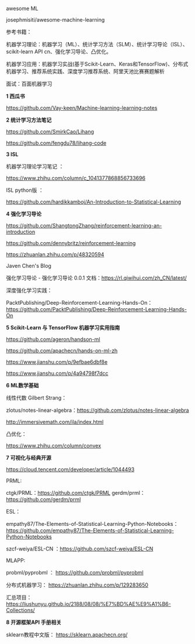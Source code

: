 
awesome ML

josephmisiti/awesome-machine-learning 

参考书籍： 

机器学习理论：机器学习（ML）、统计学习方法（SLM）、统计学习导论（ISL）、scikit-learn API cn、强化学习导论、凸优化。

机器学习应用：机器学习实战(基于Scikit-Learn、Keras和TensorFlow)、分布式机器学习、推荐系统实践、深度学习推荐系统、阿里天池比赛赛题解析

面试：百面机器学习



**1    西瓜书**

https://github.com/Vay-keen/Machine-learning-learning-notes


**2    统计学习方法笔记**

https://github.com/SmirkCao/Lihang

https://github.com/fengdu78/lihang-code

**3    ISL**

机器学习理论学习笔记 ： 

https://www.zhihu.com/column/c_1041377868856733696

 ISL   python版 ：
 
 https://github.com/hardikkamboj/An-Introduction-to-Statistical-Learning


**4  强化学习导论**

https://github.com/ShangtongZhang/reinforcement-learning-an-introduction

https://github.com/dennybritz/reinforcement-learning

https://zhuanlan.zhihu.com/p/48320594

Javen Chen's Blog

强化学习导论 - 强化学习导论 0.0.1 文档：https://rl.qiwihui.com/zh_CN/latest/

深度强化学习实践：

PacktPublishing/Deep-Reinforcement-Learning-Hands-On： https://github.com/PacktPublishing/Deep-Reinforcement-Learning-Hands-On

**5   Scikit-Learn 与 TensorFlow 机器学习实用指南**

https://github.com/ageron/handson-ml

https://github.com/apachecn/hands-on-ml-zh

https://www.jianshu.com/p/9efbae6dbf8e

https://www.jianshu.com/p/4a94798f7dcc

**6   ML数学基础**

线性代数    Gilbert Strang：

zlotus/notes-linear-algebra：https://github.com/zlotus/notes-linear-algebra

http://immersivemath.com/ila/index.html

凸优化：

https://www.zhihu.com/column/convex

**7  可视化与经典开源**

https://cloud.tencent.com/developer/article/1044493

PRML:

ctgk/PRML：https://github.com/ctgk/PRML
gerdm/prml：https://github.com/gerdm/prml

ESL：

empathy87/The-Elements-of-Statistical-Learning-Python-Notebooks： https://github.com/empathy87/The-Elements-of-Statistical-Learning-Python-Notebooks

szcf-weiya/ESL-CN ：https://github.com/szcf-weiya/ESL-CN

MLAPP:

probml/pyprobml ： https://github.com/probml/pyprobml

分布式机器学习： https://zhuanlan.zhihu.com/p/129283650


汇总项目：
https://liushunyu.github.io/2188/08/08/%E7%BD%AE%E9%A1%B6-Collections/
 

**8  开源框架API 手册相关**

sklearn教程中文版：  https://sklearn.apachecn.org/
